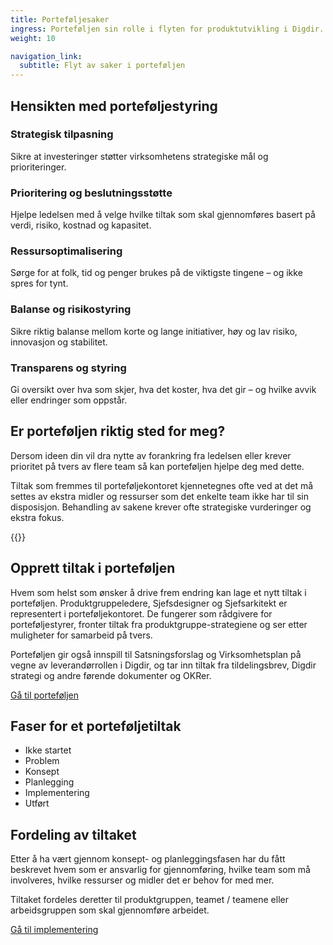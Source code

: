 ```yaml
---
title: Portefølje­saker
ingress: Porteføljen sin rolle i flyten for produktutvikling i Digdir.
weight: 10

navigation_link:
  subtitle: Flyt av saker i porteføljen
---
```



## Hensikten med porteføljestyring
### Strategisk tilpasning
Sikre at investeringer støtter virksomhetens strategiske mål og prioriteringer.

### Prioritering og beslutningsstøtte
Hjelpe ledelsen med å velge hvilke tiltak som skal gjennomføres basert på verdi, risiko, kostnad og kapasitet.

### Ressursoptimalisering
Sørge for at folk, tid og penger brukes på de viktigste tingene – og ikke spres for tynt.

### Balanse og risikostyring
Sikre riktig balanse mellom korte og lange initiativer, høy og lav risiko, innovasjon og stabilitet.

### Transparens og styring
Gi oversikt over hva som skjer, hva det koster, hva det gir – og hvilke avvik eller endringer som oppstår.



## Er porteføljen riktig sted for meg?
Dersom ideen din vil dra nytte av forankring fra ledelsen eller krever prioritet på tvers av flere team så kan porteføljen hjelpe deg med dette.

Tiltak som fremmes til porteføljekontoret kjennetegnes ofte ved at det må settes av ekstra midler og ressurser som det enkelte team ikke har til sin disposisjon. Behandling av sakene krever ofte strategiske vurderinger og ekstra fokus. 

{{<sibling-pages>}}


## Opprett tiltak i porteføljen
Hvem som helst som ønsker å drive frem endring kan lage et nytt tiltak i porteføljen. Produktgruppeledere, Sjefsdesigner og Sjefsarkitekt er representert i porteføljekontoret. De fungerer som rådgivere for porteføljestyrer, fronter tiltak fra produktgruppe-strategiene og ser etter muligheter for samarbeid på tvers.  

Porteføljen gir også innspill til Satsningsforslag og Virksomhetsplan på vegne av leverandørrollen i Digdir, og tar inn tiltak fra tildelingsbrev, Digdir strategi og andre førende dokumenter og OKRer.  

[Gå til porteføljen](https://github.com/digdir/portfolio)


## Faser for et porteføljetiltak

- Ikke startet
- Problem
- Konsept
- Planlegging
- Implementering
- Utført


## Fordeling av tiltaket
Etter å ha vært gjennom konsept- og planleggingsfasen har du fått beskrevet hvem som er ansvarlig for gjennomføring, hvilke team som må involveres, hvilke ressurser og midler det er behov for med mer.  

Tiltaket fordeles deretter til produktgruppen, teamet / teamene eller arbeidsgruppen som skal gjennomføre arbeidet.

[Gå til implementering](../../flyt#implementering)
